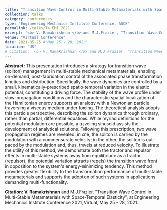 ```yaml
---
title: "Transition Wave Control in Multi-Stable Metamaterials with Space-Temporal Elasticity"
collection: talks
category: conferences
type: "Engineering Mechanics Institute Conference, ASCE"
permalink: /talks/T4_EMI_2021
excerpt: '<b> V. Ramakrishnan </b> and M.J.Frazier, "Transition Wave Control in Multi-Stable Metamaterials with Space-Temporal Elasticity", at EMI 2021.'
venue: "Virtual Conference"
date: 2021-05-25 #"May 25 - 28, 2021"
location: "US"
# citation: '<b> V. Ramakrishnan </b> and M.J.Frazier, "Transition Wave Control in Multi-Stable Metamaterials with Space-Temporal Elasticity", at Engineering Mechanics Institute Conference 2021, Virtual, May 25 - 28, 2021.'
---
```


**Abstract:** This presentation introduces a strategy for transition wave (soliton) management in multi-stable mechanical metamaterials, enabling on-demand, post-fabrication control of the associated phase transformation kinetics and distribution. Specifically, the wave dynamics are controlled by a small, kinematically-prescribed spatio-temporal variation in the elastic potential, constituting a driving force. The stability of the wave profile under slow-propagation conditions and the characteristic spatial localization of the Hamiltonian energy supports an analogy with a Newtonian particle traversing a viscous medium under forcing. The theoretical analysis adopts this particle perspective, describing the soliton dynamics through ordinary, rather than partial, differential equations. While myriad definitions for the potential modulation are possible, a traveling sinusoid assists the development of analytical solutions. Following this prescription, two wave propagation regimes are revealed: in one, the soliton is carried by the modulation with a commensurate velocity; in the other, the soliton is out-paced by the modulation and, thus, travels at reduced velocity. To illustrate the utility of this method, we demonstrate both the tractor and repulsor effects in multi-stable systems away from equilibrium: as a tractor (repulsor), the potential variation attracts (repels) the transition wave front in opposition to the system's energy-minimizing tendency. This method provides greater flexibility to the transformation performance of multi-stable metamaterials and supports the adoption of such systems in applications demanding multi-functionality.

**Citation: V. Ramakrishnan** and M.J.Frazier, "Transition Wave Control in Multi-Stable Metamaterials with Space-Temporal Elasticity", at Engineering Mechanics Institute Conference 2021, Virtual, May 25 - 28, 2021.